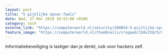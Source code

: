 ```yaml
---
layout: post
title: "5 pijnlijke opsec-faals"
date: Wed, 27 Mar 2019 10:53:00 +0100
category: tech
externe_link: "https://computerworld.nl/security/109854-5-pijnlijke-opsec-faals"
feature_image: "https://computerworld.nl/thumbnails/cropped/158x158/5/8/586dbe43c2af1a5504e807a1e5fe66d5.jpg"
---
```


Informatiebeveiliging is lastiger dan je denkt, ook voor hackers zelf.
